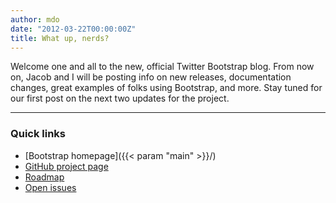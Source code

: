 ```yaml
---
author: mdo
date: "2012-03-22T00:00:00Z"
title: What up, nerds?
---
```


Welcome one and all to the new, official Twitter Bootstrap blog. From now on, Jacob and I will be posting info on new releases, documentation changes, great examples of folks using Bootstrap, and more. Stay tuned for our first post on the next two updates for the project.

---

### Quick links

- [Bootstrap homepage]({{< param "main" >}}/)
- [GitHub project page](https://github.com/twbs/bootstrap)
- [Roadmap](https://github.com/twbs/bootstrap/wiki/Roadmap)
- [Open issues](https://github.com/twbs/bootstrap/issues?state=open)
